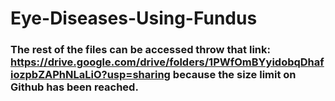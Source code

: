 # Eye-Diseases-Using-Fundus

### The rest of the files can be accessed throw that link: https://drive.google.com/drive/folders/1PWfOmBYyidobqDhafiozpbZAPhNLaLiO?usp=sharing because the size limit on Github has been reached.
